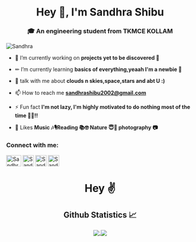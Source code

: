 
<h1 align="center">Hey 👋, I'm  Sandhra Shibu</h1>
<h3 align="center">🎓 An engineering student from TKMCE KOLLAM</h3>

<p align="left"> <img src="https://komarev.com/ghpvc/?username=SandhraShibu&label=Profile%20views&color=0e75b6&style=flat" alt="Sandhra" /> </p>

- 🔭 I’m currently working on **projects yet to be discovered 🧐**

- ✏ I’m currently learning **basics of everything,yeaah I'm a newbie 👶**

- 💬 talk with me about **clouds n skies,space,stars and abt U :)**

- 📫 How to reach me **sandhrashibu2002@gmail.com**

- ⚡ Fun fact **I'm not lazy, I'm highly motivated to do nothing most of the time 🤷‍♀️!!**

- 💜  Likes **Music 🎶🎙Reading 📚🤓 Nature 😇🌿 photography 📷**

<h3 align="left">Connect with me:</h3>
<p align="left">
<a href="https://www.instagram.com/sandhrashibu/" target="blank"><img align="center" src="https://cdn.freebiesupply.com/images/large/2x/instagram-icon-white-on-black-circle.png" alt="Sandhra" height="30" width="40" /></a>
<a href="https://discord.com/users/Sandhra%20Shibu#5771" target="blank"><img align="center" src="https://encrypted-tbn0.gstatic.com/images?q=tbn:ANd9GcTspErpswcB-NyZPJwSbm0Q1Z6aYrgnVIeQMUE8Yw3KFris3kFskG__MaGmFl2qQ8L4RCU&usqp=CAU" alt="Sandhra" height="30" width="30" /></a>
<a href="https://open.spotify.com/user/31zg5342uzpeeijj554cwx6mooiq?si=vNe3PrWCQTuXnY9gtxQt7g&utm_source=copy-link" target="blank"><img align="center" src="https://i0.wp.com/i.pinimg.com/originals/6e/2c/66/6e2c669da97f9eff52a7f6926cda064d.jpg" alt="Sandhra" height="30" width="30" /></a>
<a href="https://twitter.com/SandhraShibu" target="blank"><img align="center" src="https://encrypted-tbn0.gstatic.com/images?q=tbn:ANd9GcRVFIEhROfXgTP1s-EkF0dnRYGlyo7t7XJviQ&usqp=CAU" alt="Sandhra" height="30" width="30" /></a>
</p>

<h1 align="center">Hey ✌</h1>


<h2 align="center"> Github Statistics 📈 </h2>
  
  <div align="center"> 
     <a href="">
      <img align="center" src="https://github-readme-stats-sigma-five.vercel.app/api?username=Sandhrashibu&show_icons=true&include_all_commits=true&count_private=true&theme=react&line_height=40" />
    </a>
    <a href="">
      <img align="center" src="https://github-readme-stats.vercel.app/api/top-langs/?username=Sandhrashibu&theme=react&line_height=40&hide=css"/>
    </a>
</div





